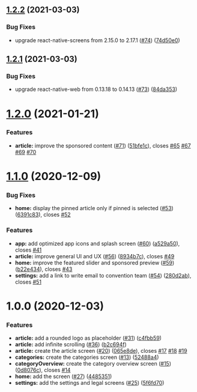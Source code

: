 ## [1.2.2](https://github.com/100herz/convention-app/compare/v1.2.1...v1.2.2) (2021-03-03)


### Bug Fixes

* upgrade react-native-screens from 2.15.0 to 2.17.1 ([#74](https://github.com/100herz/convention-app/issues/74)) ([74d50e0](https://github.com/100herz/convention-app/commit/74d50e0489ea3a489793e9c3b4c791879bec45fa))

## [1.2.1](https://github.com/100herz/convention-app/compare/v1.2.0...v1.2.1) (2021-03-03)


### Bug Fixes

* upgrade react-native-web from 0.13.18 to 0.14.13 ([#73](https://github.com/100herz/convention-app/issues/73)) ([84da353](https://github.com/100herz/convention-app/commit/84da353f0e32eb31c905bb8194fa9bb44309ecec))

# [1.2.0](https://github.com/100herz/convention-app/compare/v1.1.0...v1.2.0) (2021-01-21)


### Features

* **article:** improve the sponsored content ([#71](https://github.com/100herz/convention-app/issues/71)) ([51bfe1c](https://github.com/100herz/convention-app/commit/51bfe1c61ec7983da88df01c1f7be897030654ca)), closes [#65](https://github.com/100herz/convention-app/issues/65) [#67](https://github.com/100herz/convention-app/issues/67) [#69](https://github.com/100herz/convention-app/issues/69) [#70](https://github.com/100herz/convention-app/issues/70)

# [1.1.0](https://github.com/100herz/convention-app/compare/v1.0.0...v1.1.0) (2020-12-09)


### Bug Fixes

* **home:** display the pinned article only if pinned is selected ([#53](https://github.com/100herz/convention-app/issues/53)) ([6391c83](https://github.com/100herz/convention-app/commit/6391c831d22ba0424bd8b4ecbc6f15905a929d97)), closes [#52](https://github.com/100herz/convention-app/issues/52)


### Features

* **app:** add optimized app icons and splash screen ([#60](https://github.com/100herz/convention-app/issues/60)) ([a529a50](https://github.com/100herz/convention-app/commit/a529a507fa8f8f0110f06f753701b7ed82e13fda)), closes [#41](https://github.com/100herz/convention-app/issues/41)
* **article:** improve general UI and UX ([#56](https://github.com/100herz/convention-app/issues/56)) ([8934b7c](https://github.com/100herz/convention-app/commit/8934b7c4e513fa685b17cce063057f51d2255136)), closes [#49](https://github.com/100herz/convention-app/issues/49)
* **home:** improve the featured slider and sponsored preview ([#59](https://github.com/100herz/convention-app/issues/59)) ([b22e434](https://github.com/100herz/convention-app/commit/b22e43449b22610c7471c6096e297af488146f2c)), closes [#43](https://github.com/100herz/convention-app/issues/43)
* **settings:** add a link to write email to convention team ([#54](https://github.com/100herz/convention-app/issues/54)) ([280d2ab](https://github.com/100herz/convention-app/commit/280d2abe7785192f9a87f135a5fb0b72493e0f99)), closes [#51](https://github.com/100herz/convention-app/issues/51)

# 1.0.0 (2020-12-03)


### Features

* **article:** add a rounded logo as placeholder ([#31](https://github.com/100herz/convention-app/issues/31)) ([c4fbb59](https://github.com/100herz/convention-app/commit/c4fbb592d0f1c9bfb18b190849a0f048ca35e34d))
* **article:** add infinite scrolling ([#36](https://github.com/100herz/convention-app/issues/36)) ([b2c694f](https://github.com/100herz/convention-app/commit/b2c694fc8637399efd4e9a10255b4fd9eac127c4))
* **article:** create the article screen ([#20](https://github.com/100herz/convention-app/issues/20)) ([065e8de](https://github.com/100herz/convention-app/commit/065e8def353ca40975e84ea172db16850d34d99c)), closes [#17](https://github.com/100herz/convention-app/issues/17) [#18](https://github.com/100herz/convention-app/issues/18) [#19](https://github.com/100herz/convention-app/issues/19)
* **categories:** create the categories screen ([#13](https://github.com/100herz/convention-app/issues/13)) ([52488a4](https://github.com/100herz/convention-app/commit/52488a4157c5bb0313db0c301cca8e98dfa70b3d))
* **categoryOverview:** create the category overview screen ([#15](https://github.com/100herz/convention-app/issues/15)) ([0d8076c](https://github.com/100herz/convention-app/commit/0d8076ca0005dca8cfd13ecf0234a554abcf2768)), closes [#14](https://github.com/100herz/convention-app/issues/14)
* **home:** add the screen ([#27](https://github.com/100herz/convention-app/issues/27)) ([4485351](https://github.com/100herz/convention-app/commit/44853512c00d1f25e10903af989db1990fd019f9))
* **settings:** add the settings and legal screens ([#25](https://github.com/100herz/convention-app/issues/25)) ([5f6fd70](https://github.com/100herz/convention-app/commit/5f6fd709ffe934d7006078b488976c1605d79ce5))

